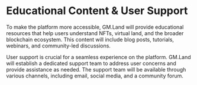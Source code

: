 # Educational Content & User Support

To make the platform more accessible, GM.Land will provide educational resources that help users understand NFTs, virtual land, and the broader blockchain ecosystem. This content will include blog posts, tutorials, webinars, and community-led discussions.

User support is crucial for a seamless experience on the platform. GM.Land will establish a dedicated support team to address user concerns and provide assistance as needed. The support team will be available through various channels, including email, social media, and a community forum.

